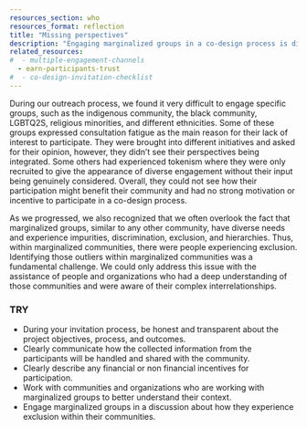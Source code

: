 ```yaml
---
resources_section: who
resources_format: reflection
title: "Missing perspectives"
description: "Engaging marginalized groups in a co-design process is difficult due to past mistreatments."
related_resources:
#  - multiple-engagement-channels
  - earn-participants-trust
#  - co-design-invitation-checklist
---
```


During our outreach process, we found it very difficult to engage specific groups, such as the indigenous community, the black community, LGBTQ2S, religious minorities, and different ethnicities. Some of these groups expressed consultation fatigue as the main reason for their lack of interest to participate. They were brought into different initiatives and asked for their opinion, however, they didn’t see their perspectives being integrated. Some others had experienced tokenism where they were only recruited to give the appearance of diverse engagement without their input being genuinely considered. Overall, they could not see how their participation might benefit their community and had no strong motivation or incentive to participate in a co-design process.

As we progressed, we also recognized that we often overlook the fact that marginalized groups, similar to any other community, have diverse needs and experience impurities, discrimination, exclusion, and hierarchies. Thus, within marginalized communities, there were people experiencing exclusion. Identifying those outliers within marginalized communities was a fundamental challenge. We could only address this issue with the assistance of people and organizations who had a deep understanding of those communities and were aware of their complex interrelationships.

### TRY

- During your invitation process, be honest and transparent about the project objectives, process, and outcomes.
- Clearly communicate how the collected information from the participants will be handled and shared with the community.
- Clearly describe any financial or non financial incentives for participation.
- Work with communities and organizations who are working with marginalized groups to better understand their context.
- Engage marginalized groups in a discussion about how they experience exclusion within their communities.
